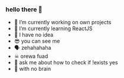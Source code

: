 ### hello there 👋

- 🔭 I’m currently working on own projects
- 🌱 I’m currently learning ReactJS
- 🙌 I have no idea
- 😎 you can see me
- 🗣 zehahahaha
- ☠ orewa fuad
- 💬 ask me about how to check if !exists yes
- 💯 with no brain
<!--
**fsholehan/fsholehan** is a ✨ _special_ ✨ repository because its `README.md` (this file) appears on your GitHub profile.

Here are some ideas to get you started:

- 🔭 I’m currently working on own projects
- 🌱 I’m currently learning ReactJS
- 👯 I’m looking to collaborate on ...
- 🤔 I’m looking for help with ...
- 💬 Ask me about ...
- 📫 How to reach me: ...
- 😄 Pronouns: ...
- ⚡ Fun fact: ...
-->
